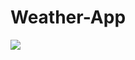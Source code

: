 # Weather-App
<img src="https://thumbs.gfycat.com/NeedyHeartyIberianchiffchaff-size_restricted.gif"/>
